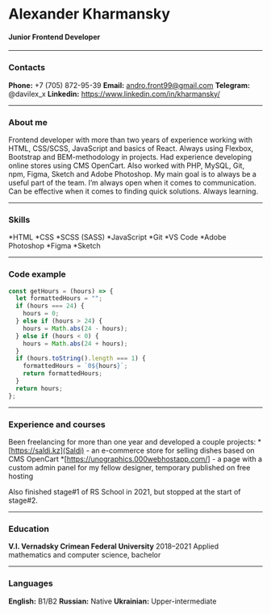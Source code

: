 # Alexander Kharmansky
#### Junior Frontend Developer

---

### Contacts

__Phone:__ +7 (705) 872-95-39
__Email:__ andro.front99@gmail.com
__Telegram:__ @davilex_x
__Linkedin:__ https://www.linkedin.com/in/kharmansky/

---

### About me

Frontend developer with more than two years of experience working with HTML, CSS/SCSS, JavaScript and 
basics of React. Always using Flexbox, Bootstrap and BEM-methodology in projects. Had experience 
developing online stores using CMS OpenCart. Also worked with PHP, MySQL, Git, npm, Figma, Sketch and 
Adobe Photoshop.
My main goal is to always be a useful part of the team. I’m always open when it comes to communication. 
Can be effective when it comes to finding quick solutions. Always learning.

---

### Skills

*HTML
*CSS
*SCSS (SASS)
*JavaScript
*Git
*VS Code
*Adobe Photoshop
*Figma
*Sketch

---

### Code example

```js
const getHours = (hours) => {
  let formattedHours = "";
  if (hours === 24) {
    hours = 0;
  } else if (hours > 24) {
    hours = Math.abs(24 - hours);
  } else if (hours < 0) {
    hours = Math.abs(24 + hours);
  }
  if (hours.toString().length === 1) {
    formattedHours = `0${hours}`;
    return formattedHours;
  }
  return hours;
};
```

---

### Experience and courses

Been freelancing for more than one year and developed a couple projects:
*[https://saldi.kz](Saldi) - an e-commerce store for selling dishes based on CMS OpenCart
*[https://unographics.000webhostapp.com/] - a page with a custom admin panel for my fellow designer, 
temporary published on free hosting

Also finished stage#1 of RS School in 2021, but stopped at the start of stage#2.

---

### Education

__V.I. Vernadsky Crimean Federal University__
2018–2021
Applied mathematics and computer science, bachelor

---

### Languages

__English:__ B1/B2
__Russian:__ Native
__Ukrainian:__ Upper-intermediate
